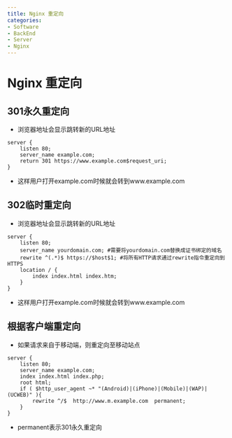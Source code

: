 ```yaml
---
title: Nginx 重定向
categories:
- Software
- BackEnd
- Server
- Nginx
---
```

# Nginx 重定向

## 301永久重定向

- 浏览器地址会显示跳转新的URL地址

```nginx
server {
    listen 80;
    server_name example.com;
    return 301 https://www.example.com$request_uri;
}
```

- 这样用户打开example.com时候就会转到www.example.com

## 302临时重定向

- 浏览器地址会显示跳转新的URL地址

````nginx
server {
    listen 80;
    server_name yourdomain.com; #需要将yourdomain.com替换成证书绑定的域名
    rewrite ^(.*)$ https://$host$1; #将所有HTTP请求通过rewrite指令重定向到HTTPS
    location / {
        index index.html index.htm;
    }
}
````

- 这样用户打开example.com时候就会转到www.example.com

## 根据客户端重定向

- 如果请求来自于移动端，则重定向至移动站点

```nginx
server {
    listen 80;
    server_name example.com;
    index index.html index.php;
    root html;
    if ( $http_user_agent ~* "(Android)|(iPhone)|(Mobile)|(WAP)|(UCWEB)" ){
        rewrite ^/$  http://www.m.example.com  permanent;
    }
}

```

- permanent表示301永久重定向